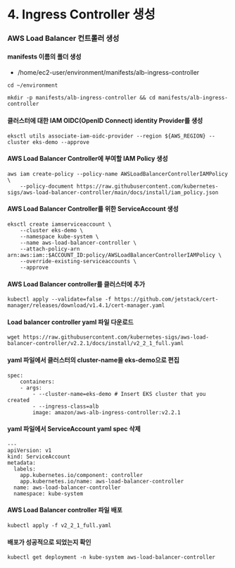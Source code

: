 # 4. Ingress Controller 생성

### AWS Load Balancer 컨트롤러 생성
#### manifests 이름의 폴더 생성
- /home/ec2-user/environment/manifests/alb-ingress-controller
```
cd ~/environment

mkdir -p manifests/alb-ingress-controller && cd manifests/alb-ingress-controller
```

#### 클러스터에 대한 IAM OIDC(OpenID Connect) identity Provider를 생성
```
eksctl utils associate-iam-oidc-provider --region ${AWS_REGION} --cluster eks-demo --approve
```

#### AWS Load Balancer Controller에 부여할 IAM Policy 생성
```
aws iam create-policy --policy-name AWSLoadBalancerControllerIAMPolicy \
    --policy-document https://raw.githubusercontent.com/kubernetes-sigs/aws-load-balancer-controller/main/docs/install/iam_policy.json
```

#### AWS Load Balancer Controller를 위한 ServiceAccount 생성
```
eksctl create iamserviceaccount \
    --cluster eks-demo \
    --namespace kube-system \
    --name aws-load-balancer-controller \
    --attach-policy-arn arn:aws:iam::$ACCOUNT_ID:policy/AWSLoadBalancerControllerIAMPolicy \
    --override-existing-serviceaccounts \
    --approve
```

#### AWS Load Balancer controller를 클러스터에 추가
```
kubectl apply --validate=false -f https://github.com/jetstack/cert-manager/releases/download/v1.4.1/cert-manager.yaml
```

#### Load balancer controller yaml 파일 다운로드
```
wget https://raw.githubusercontent.com/kubernetes-sigs/aws-load-balancer-controller/v2.2.1/docs/install/v2_2_1_full.yaml
```

#### yaml 파일에서 클러스터의 cluster-name을 eks-demo으로 편집
```
spec:
    containers:
    - args:
        - --cluster-name=eks-demo # Insert EKS cluster that you created
        - --ingress-class=alb
        image: amazon/aws-alb-ingress-controller:v2.2.1
```

#### yaml 파일에서 ServiceAccount yaml spec 삭제
```
---
apiVersion: v1
kind: ServiceAccount
metadata:
  labels:
    app.kubernetes.io/component: controller
    app.kubernetes.io/name: aws-load-balancer-controller
  name: aws-load-balancer-controller
  namespace: kube-system
```

#### AWS Load Balancer controller 파일 배포
```
kubectl apply -f v2_2_1_full.yaml
```

#### 배포가 성공적으로 되었는지 확인
```
kubectl get deployment -n kube-system aws-load-balancer-controller
```
